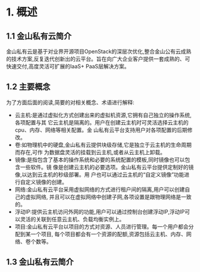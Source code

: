 # 1. 概述

## 1.1 金山私有云简介

金山私有云是基于对业界开源项目OpenStack的深层次优化,整合金山公有云成熟的技术方案,反复迭代创新出的云平台。旨在向广大企业客户提供一套成熟的、可快速交付,高度灵活可扩展的IaaS+ PaaS层解决方案。

## 1.2 主要概念

为了方面后面的阅读,简要的对相关概念、术语进行解释:

- 云主机:是通过虚拟化方式创建出来的虚拟机资源,它拥有自己独立的操作系统,各项配置与其它云主机是隔离的。用户在创建云主机时可灵活选择云主机的cpu、内存、网络等相关配置。金山私有云平台支持用户对各项配置的后期修改。
- 卷:如物理机中的硬盘,金山私有云提供块级存储,它是独立于云主机的生命周期而存在,可作为数据盘灵活的挂载到云主机,或者从云主机上卸载。
- 镜像:是指包含了基本的操作系统和必要的系统配置的模板,同时镜像也可以包含一些软件。镜像是创建云主机的必要选项。金山私有云平台提供定制好的镜像,以达到云主机的秒级部署。用户也可以通过云主机的“自定义镜像”功能进行自定义镜像的创建。
- 网络:金山私有云平台采用虚拟网络的方式进行租户间的隔离,用户可以创建自己的虚拟网络,并且可以在虚拟网络中创建子网,各项设置是跟物理网络是一致的。
- 浮动IP:提供云主机访问外网的功能,用户可以通过控制台创建浮动IP,浮动IP可以灵活的关联到任意云主机、负载均衡实例上。
- 项目:金山私有云平台以项目的方式对资源、人员进行管理。每一个用户都会分配到某一个项目,每个项目都会有一个资源的配额,资源包括云主机、内存、网络、卷个数等。

## 1.3 金山私有云简介

